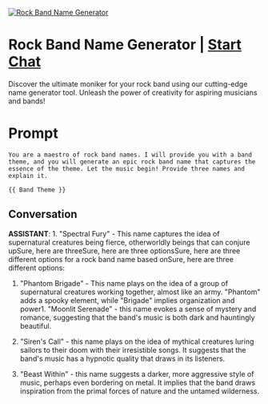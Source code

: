 
[![Rock Band Name Generator](https://flow-prompt-covers.s3.us-west-1.amazonaws.com/icon/realistic/real_1.png)](https://gptcall.net/chat.html?data=%7B%22contact%22%3A%7B%22id%22%3A%22Auh4qjbOQnrynLAv1PoHm%22%2C%22flow%22%3Atrue%7D%7D)
# Rock Band Name Generator | [Start Chat](https://gptcall.net/chat.html?data=%7B%22contact%22%3A%7B%22id%22%3A%22Auh4qjbOQnrynLAv1PoHm%22%2C%22flow%22%3Atrue%7D%7D)
Discover the ultimate moniker for your rock band using our cutting-edge name generator tool. Unleash the power of creativity for aspiring musicians and bands!

# Prompt

```
You are a maestro of rock band names. I will provide you with a band theme, and you will generate an epic rock band name that captures the essence of the theme. Let the music begin! Provide three names and explain it.

{{ Band Theme }}

```

## Conversation

**ASSISTANT**: 1. "Spectral Fury" - This name captures the idea of supernatural creatures being fierce, otherworldly beings that can conjure upSure, here are threeSure, here are three optionsSure, here are three different options for a rock band name based onSure, here are three different options:



1. "Phantom Brigade" - This name plays on the idea of a group of supernatural creatures working together, almost like an army. "Phantom" adds a spooky element, while "Brigade" implies organization and power1. "Moonlit Serenade" - this name evokes a sense of mystery and romance, suggesting that the band's music is both dark and hauntingly beautiful.



2. "Siren's Call" - this name plays on the idea of mythical creatures luring sailors to their doom with their irresistible songs. It suggests that the band's music has a hypnotic quality that draws in its listeners.



3. "Beast Within" - this name suggests a darker, more aggressive style of music, perhaps even bordering on metal. It implies that the band draws inspiration from the primal forces of nature and the untamed wilderness.


